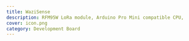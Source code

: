 ```yaml
---
title: WaziSense
description: RFM95W LoRa module, Arduino Pro Mini compatible CPU, 
cover: icon.png
category: Development Board
---
```

